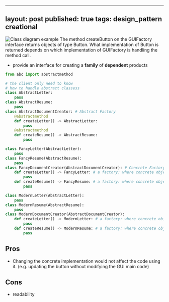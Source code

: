--------
layout: post
published: true
tags: design_pattern creational
--------

![Class diagram example The method createButton on the GUIFactory interface returns objects of type Button. What implementation of Button is returned depends on which implementation of GUIFactory is handling the method call.](https://upload.wikimedia.org/wikipedia/commons/thumb/a/a7/Abstract_factory.svg/1024px-Abstract_factory.svg.png)

- provide an interface for creating a **family** of **dependent** products

```python
from abc import abstractmethod

# the client only need to know
# how to handle abstract classess
class AbstractLetter:
  	pass
class AbstractResume:
  	pass
class AbstractDocumentCreator: # Abstract Factory
    @abstractmethod
    def createLetter() -> AbstractLetter:
      	pass
    @abstractmethod
    def createResume() -> AbstractResume:
      	pass

class FancyLetter(AbstractLetter):
  	pass
class FancyResume(AbstractResume):
  	pass
class FancyDocumentCreator(AbstractDocumentCreator): # Concrete Factory
  	def createLetter() -> FancyLetter: # a factory: where concrete objects are created
      	pass
    def createResume() -> FancyResume: # a factory: where concrete objects are created
      	pass

class ModernLetter(AbstractLetter):
  	pass
class ModernResume(AbstractResume):
  	pass
class ModernDocumentCreator(AbstractDocumentCreator):
  	def createLetter() -> ModernLetter: # a factory: where concrete objects are created
      	pass
    def createResume() -> ModernResume: # a factory: where concrete objects are created
      	pass
```



## Pros

- Changing the concrete implementation would not affect the code using it. (e.g. updating the button without modifying the GUI main code)

## Cons

- readability
